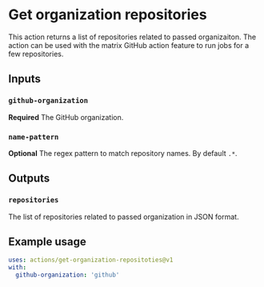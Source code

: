 # Get organization repositories

This action returns a list of repositories related to passed organizaiton. The action can be used with the matrix GitHub action feature to run jobs for a few repositories.

## Inputs

### `github-organization`

**Required** The GitHub organization.

### `name-pattern`

**Optional** The regex pattern to match repository names. By default `.*`.

## Outputs

### `repositories`

The list of repositories related to passed organization in JSON format.

## Example usage
```yaml
uses: actions/get-organization-repositoties@v1
with:
  github-organization: 'github'
```